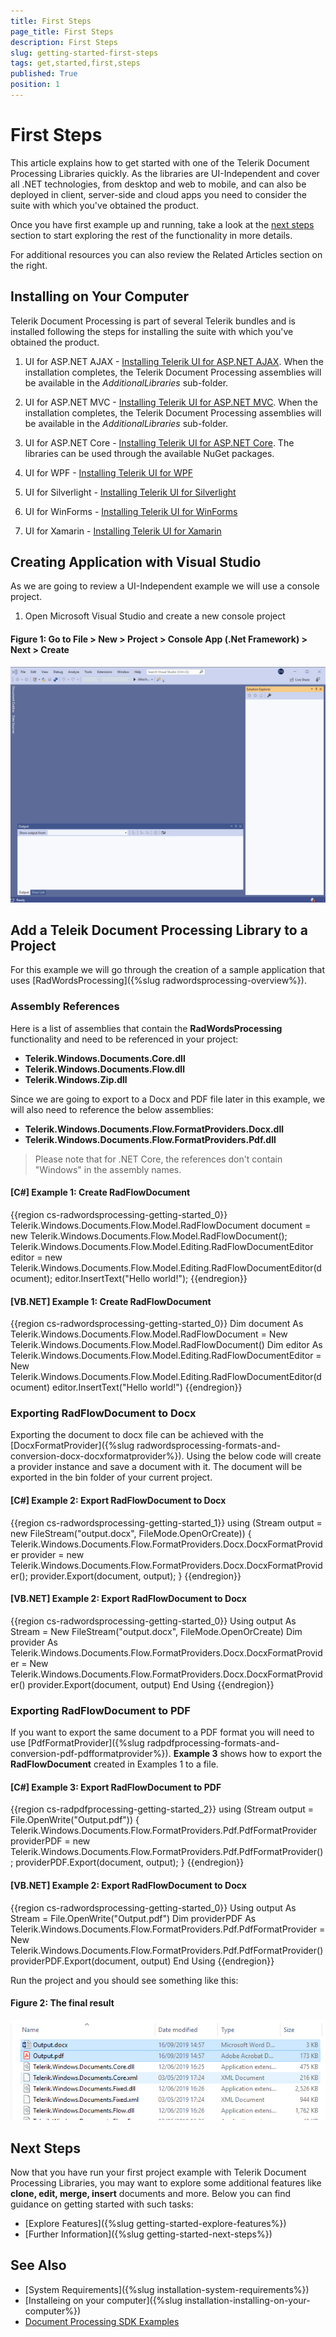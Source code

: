 ```yaml
---
title: First Steps
page_title: First Steps
description: First Steps
slug: getting-started-first-steps
tags: get,started,first,steps
published: True
position: 1
---
```


# First Steps

This article explains how to get started with one of the Telerik Document Processing Libraries quickly. As the libraries are UI-Independent and cover all .NET technologies, from desktop and web to mobile, and can also be deployed in client, server-side and cloud apps you need to consider the suite with which you've obtained the product.

Once you have first example up and running, take a look at the [next steps](#next-steps) section to start exploring the rest of the functionality in more details.

For additional resources you can also review the Related Articles section on the right.


## Installing on Your Computer

Telerik Document Processing is part of several Telerik bundles and is installed following the steps for installing the suite with which you've obtained the product.

1. UI for ASP.NET AJAX - [Installing Telerik UI for ASP.NET AJAX](http://docs.telerik.com/devtools/aspnet-ajax/installation/which-file-do-i-need-to-install). 
When the installation completes, the Telerik Document Processing assemblies will be available in the *AdditionalLibraries* sub-folder.

2. UI for ASP.NET MVC - [Installing Telerik UI for ASP.NET MVC](http://docs.telerik.com/kendo-ui/aspnet-mvc/introduction#installation). 
When the installation completes, the Telerik Document Processing assemblies will be available in the *AdditionalLibraries* sub-folder.

3. UI for ASP.NET Core - [Installing Telerik UI for ASP.NET Core](https://docs.telerik.com/aspnet-core/getting-started/installation/document-processing). 
The libraries can be used through the available NuGet packages.

4. UI for WPF - [Installing Telerik UI for WPF](http://docs.telerik.com/devtools/wpf/installation-and-deployment/installing-telerik-ui-on-your-computer/installation-installing-which-file-do-i-need.html)

5. UI for Silverlight - [Installing Telerik UI for Silverlight](http://docs.telerik.com/devtools/silverlight/installation-and-deployment/installing-telerik-ui-on-your-computer/installation-installing-which-file-do-i-need.html)

6. UI for WinForms - [Installing Telerik UI for WinForms](http://docs.telerik.com/devtools/winforms/installation-deployment-and-distribution/installing-on-your-computer)

7. UI for Xamarin - [Installing Telerik UI for Xamarin](https://docs.telerik.com/devtools/xamarin/installation-and-deployment/system-requirements)

## Creating Application with Visual Studio

As we are going to review a UI-Independent example we will use a console project.

1. Open Microsoft Visual Studio and create a new console project

#### __Figure 1: Go to File > New > Project > Console App (.Net Framework) > Next > Create__
![Create Console Project](images/VisualStudio_NewProject_Console3.gif "Create new Console Project")

## Add a Teleik Document Processing Library to a Project

For this example we will go through the creation of a sample application that uses [RadWordsProcessing]({%slug radwordsprocessing-overview%}).

### Assembly References

Here is a list of assemblies that contain the __RadWordsProcessing__ functionality and need to be referenced in your project:

* __Telerik.Windows.Documents.Core.dll__
* __Telerik.Windows.Documents.Flow.dll__
* __Telerik.Windows.Zip.dll__

Since we are going to export to a Docx and PDF file later in this example, we will also need to reference the below assemblies:
* __Telerik.Windows.Documents.Flow.FormatProviders.Docx.dll__
* __Telerik.Windows.Documents.Flow.FormatProviders.Pdf.dll__

> Please note that for .NET Core, the references don't contain "Windows" in the assembly names.

#### __[C#] Example 1: Create RadFlowDocument__

{{region cs-radwordsprocessing-getting-started_0}}
	Telerik.Windows.Documents.Flow.Model.RadFlowDocument document = new Telerik.Windows.Documents.Flow.Model.RadFlowDocument();
	Telerik.Windows.Documents.Flow.Model.Editing.RadFlowDocumentEditor editor = new Telerik.Windows.Documents.Flow.Model.Editing.RadFlowDocumentEditor(document);
	editor.InsertText("Hello world!");
{{endregion}}

#### __[VB.NET] Example 1: Create RadFlowDocument__

{{region cs-radwordsprocessing-getting-started_0}}
    Dim document As Telerik.Windows.Documents.Flow.Model.RadFlowDocument = New Telerik.Windows.Documents.Flow.Model.RadFlowDocument()
    Dim editor As Telerik.Windows.Documents.Flow.Model.Editing.RadFlowDocumentEditor = New Telerik.Windows.Documents.Flow.Model.Editing.RadFlowDocumentEditor(document)
    editor.InsertText("Hello world!")
{{endregion}}

### Exporting RadFlowDocument to Docx

Exporting the document to docx file can be achieved with the [DocxFormatProvider]({%slug radwordsprocessing-formats-and-conversion-docx-docxformatprovider%}). Using the below code will create a provider instance and save a document with it. The document will be exported in the bin folder of your current project.
        

#### __[C#] Example 2: Export RadFlowDocument to Docx__

{{region cs-radwordsprocessing-getting-started_1}}
	using (Stream output = new FileStream("output.docx", FileMode.OpenOrCreate))
	{
	    Telerik.Windows.Documents.Flow.FormatProviders.Docx.DocxFormatProvider provider = new Telerik.Windows.Documents.Flow.FormatProviders.Docx.DocxFormatProvider();
	    provider.Export(document, output);
	}
{{endregion}}


#### __[VB.NET] Example 2: Export RadFlowDocument to Docx__

{{region cs-radwordsprocessing-getting-started_0}}
	Using output As Stream = New FileStream("output.docx", FileMode.OpenOrCreate)
        Dim provider As Telerik.Windows.Documents.Flow.FormatProviders.Docx.DocxFormatProvider = New Telerik.Windows.Documents.Flow.FormatProviders.Docx.DocxFormatProvider()
        provider.Export(document, output)
    End Using
{{endregion}}


### Exporting RadFlowDocument to PDF

If you want to export the same document to a PDF format you will need to use [PdfFormatProvider]({%slug radpdfprocessing-formats-and-conversion-pdf-pdfformatprovider%}). __Example 3__ shows how to export the __RadFlowDocument__  created in Examples 1 to a file.
        
#### __[C#] Example 3: Export RadFlowDocument to PDF__

{{region cs-radpdfprocessing-getting-started_2}}
	using (Stream output = File.OpenWrite("Output.pdf"))
    {
		Telerik.Windows.Documents.Flow.FormatProviders.Pdf.PdfFormatProvider providerPDF = new Telerik.Windows.Documents.Flow.FormatProviders.Pdf.PdfFormatProvider();
        providerPDF.Export(document, output);
	}
{{endregion}}

#### __[VB.NET] Example 2: Export RadFlowDocument to Docx__

{{region cs-radwordsprocessing-getting-started_0}}
	Using output As Stream = File.OpenWrite("Output.pdf")
        Dim providerPDF As Telerik.Windows.Documents.Flow.FormatProviders.Pdf.PdfFormatProvider = New Telerik.Windows.Documents.Flow.FormatProviders.Pdf.PdfFormatProvider()
        providerPDF.Export(document, output)
    End Using
{{endregion}}


Run the project and you should see something like this:
#### __Figure 2: The final result__

![Main window with RadGridView](images/FinalResult.png "Exported files")

## Next Steps

Now that you have run your first project example with Telerik Document Processing Libraries, you may want to explore some additional features like __clone, edit, merge, insert__ documents and more. Below you can find guidance on getting started with such tasks:

* [Explore Features]({%slug getting-started-explore-features%})
* [Further Information]({%slug getting-started-next-steps%})
 
## See Also

* [System Requirements]({%slug installation-system-requirements%})
* [Installeing on your computer]({%slug installation-installing-on-your-computer%})
* [Document Processing SDK Examples](https://github.com/telerik/document-processing-sdk)
